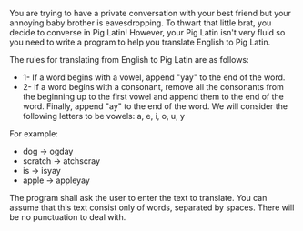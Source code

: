 You are trying to have a private conversation with your best friend but your annoying baby brother is eavesdropping. To thwart that little brat, you decide to converse in Pig Latin! However, your Pig Latin isn't very fluid so you need to write a program to help you translate English to Pig Latin.

The rules for translating from English to Pig Latin are as follows:

* 1- If a word begins with a vowel, append "yay" to the end of the word.
* 2- If a word begins with a consonant, remove all the consonants from the beginning up to the first vowel and append them to the end of the word. Finally, append "ay" to the end of the word.
We will consider the following letters to be vowels: a, e, i, o, u, y

For example:

* dog -> ogday
* scratch -> atchscray
* is -> isyay
* apple -> appleyay

The program shall ask the user to enter the text to translate. You can assume that this text consist only of words, separated by spaces. There will be no punctuation to deal with.